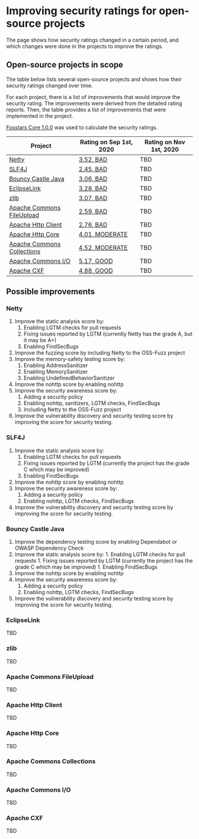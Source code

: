 # Improving security ratings for open-source projects

The page shows how security ratings changed in a certain period,
and which changes were done in the projects to improve the ratings.

## Open-source projects in scope

The table below lists several open-source projects
and shows how their security ratings changed over time.

For each project, there is a list of improvements that would improve the security rating.
The improvements were derived from the detailed rating reports.
Then, the table provides a list of improvements that were implemented in the project.

[Fosstars Core 1.0.0](https://github.com/SAP/fosstars-rating-core/releases/tag/v1.0.0)
was used to calculate the security ratings.

| Project | Rating on Sep 1st, 2020 | Rating on Nov 1st, 2020  |
|---|---|---|
| [Netty](https://github.com/netty/netty) | [3.52, BAD](report_Sep_1st_2020/netty/netty.md) | TBD |
| [SLF4J](https://github.com/qos-ch/slf4j) | [2.45, BAD](report_Sep_1st_2020/qos-ch/slf4j.md) | TBD |
| [Bouncy Castle Java](https://github.com/bcgit/bc-java) | [3.06, BAD](report_Sep_1st_2020/bcgit/bc-java.md) | TBD |
| [EclipseLink](https://github.com/eclipse-ee4j/eclipselink) | [3.28, BAD](report_Sep_1st_2020/eclipse-ee4j/eclipselink.md) | TBD |
| [zlib](https://github.com/madler/zlib) | [3.07, BAD](report_Sep_1st_2020/madler/zlib.md) | TBD |
| [Apache Commons FileUpload](https://github.com/apache/commons-fileupload) | [2.59, BAD](report_Sep_1st_2020/apache/commons-fileupload.md) | TBD |
| [Apache Http Client](https://github.com/apache/httpcomponents-client) | [2.76, BAD](report_Sep_1st_2020/apache/httpcomponents-client.md) | TBD |
| [Apache Http Core](https://github.com/apache/httpcomponents-core) | [4.01, MODERATE](report_Sep_1st_2020/apache/httpcomponents-core.md) | TBD |
| [Apache Commons Collections](https://github.com/apache/commons-collections) | [4.52, MODERATE](report_Sep_1st_2020/apache/commons-collections.md) | TBD |
| [Apache Commons I/O](https://github.com/apache/commons-io) | [5.17, GOOD](report_Sep_1st_2020/apache/commons-io.md) | TBD |
| [Apache CXF](https://github.com/apache/cxf) | [4.88, GOOD](report_Sep_1st_2020/apache/cxf.md) | TBD |

## Possible improvements

### Netty

1.  Improve the static analysis score by:
    1.  Enabling LGTM checks for pull requests
    1.  Fixing issues reported by LGTM (currently Netty has the grade A, but it may be A+)
    1.  Enabling FindSecBugs
1.  Improve the fuzzing score by including Netty to the OSS-Fuzz project
1.  Improve the memory-safety testing score by:
    1.  Enabling AddressSanitizer
    1.  Enabling MemorySanitizer
    1.  Enabling UndefinedBehaviorSanitizer
1.  Improve the nohttp score by enabling nohttp
1.  Improve the security awareness score by:
    1.  Adding a security policy
    1.  Enabling nohttp, sanitizers, LGTM checks, FindSecBugs
    1.  Including Netty to the OSS-Fuzz project
1.  Improve the vulnerability discovery and security testing score by improving the score for security testing.

### SLF4J

1.  Improve the static analysis score by:
    1.  Enabling LGTM checks for pull requests
    1.  Fixing issues reported by LGTM (currently the project has the grade C which may be improved)
    1.  Enabling FindSecBugs
1.  Improve the nohttp score by enabling nohttp
1.  Improve the security awareness score by:
    1.  Adding a security policy
    1.  Enabling nohttp, LGTM checks, FindSecBugs
1.  Improve the vulnerability discovery and security testing score by improving the score for security testing.

### Bouncy Castle Java

1.  Improve the dependency testing score by enabling Dependabot or OWASP Dependency Check
1.  Improve the static analysis score by:
        1.  Enabling LGTM checks for pull requests
        1.  Fixing issues reported by LGTM (currently the project has the grade C which may be improved)
        1.  Enabling FindSecBugs
1.  Improve the nohttp score by enabling nohttp
1.  Improve the security awareness score by:
    1.  Adding a security policy
    1.  Enabling nohttp, LGTM checks, FindSecBugs
1.  Improve the vulnerability discovery and security testing score by improving the score for security testing.

### EclipseLink

TBD

### zlib

TBD

### Apache Commons FileUpload

TBD

### Apache Http Client

TBD

### Apache Http Core

TBD

### Apache Commons Collections

TBD

### Apache Commons I/O

TBD

### Apache CXF

TBD

